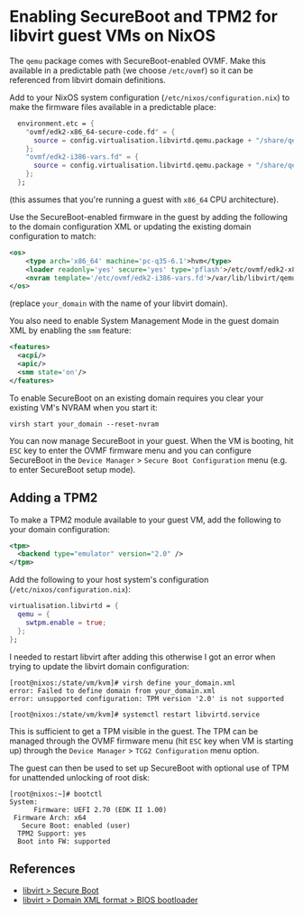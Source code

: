 # Enabling SecureBoot and TPM2 for libvirt guest VMs on NixOS

The `qemu` package comes with SecureBoot-enabled OVMF. Make this available in a predictable path (we choose `/etc/ovmf`) so it can be referenced from libvirt domain definitions.

Add to your NixOS system configuration (`/etc/nixos/configuration.nix`) to make the firmware files available in a predictable place:

```nix
  environment.etc = {
    "ovmf/edk2-x86_64-secure-code.fd" = {
      source = config.virtualisation.libvirtd.qemu.package + "/share/qemu/edk2-x86_64-secure-code.fd";
    };
    "ovmf/edk2-i386-vars.fd" = {
      source = config.virtualisation.libvirtd.qemu.package + "/share/qemu/edk2-i386-vars.fd";
    };
  };
```

(this assumes that you're running a guest with `x86_64` CPU architecture).

Use the SecureBoot-enabled firmware in the guest by adding the following to the domain configuration XML or updating the existing domain configuration to match:

```xml
<os>
    <type arch='x86_64' machine='pc-q35-6.1'>hvm</type>
    <loader readonly='yes' secure='yes' type='pflash'>/etc/ovmf/edk2-x86_64-secure-code.fd</loader>
    <nvram template='/etc/ovmf/edk2-i386-vars.fd'>/var/lib/libvirt/qemu/nvram/your_domain-OVMF_VARS.fd</nvram>
</os>
```

(replace `your_domain` with the name of your libvirt domain).

You also need to enable System Management Mode in the guest domain XML by enabling the `smm` feature:

```xml
<features>
  <acpi/>
  <apic/>
  <smm state='on'/>
</features>
```

To enable SecureBoot on an existing domain requires you clear your existing VM's NVRAM when you start it:

```shell
virsh start your_domain --reset-nvram
```

You can now manage SecureBoot in your guest. When the VM is booting, hit `ESC` key to enter the OVMF firmware menu and you can configure SecureBoot in the `Device Manager` > `Secure Boot Configuration` menu (e.g. to enter SecureBoot setup mode).

## Adding a TPM2

To make a TPM2 module available to your guest VM, add the following to your domain configuration:

```xml
<tpm>
  <backend type="emulator" version="2.0" />
</tpm>
```

Add the following to your host system's configuration (`/etc/nixos/configuration.nix`):

```nix
virtualisation.libvirtd = {
  qemu = {
    swtpm.enable = true;
  };
};
```

I needed to restart libvirt after adding this otherwise I got an error when trying to update the libvirt domain configuration:

```shell
[root@nixos:/state/vm/kvm]# virsh define your_domain.xml                                                                                                                                            
error: Failed to define domain from your_domain.xml                                                                                                                                                           
error: unsupported configuration: TPM version '2.0' is not supported                                           
```


```shell
[root@nixos:/state/vm/kvm]# systemctl restart libvirtd.service
```

This is sufficient to get a TPM visible in the guest. The TPM can be managed through the OVMF firmware menu (hit `ESC` key when VM is starting up) through the `Device Manager` > `TCG2 Configuration` menu option.

The guest can then be used to set up SecureBoot with optional use of TPM for unattended unlocking of root disk:

```shell
[root@nixos:~]# bootctl
System:
      Firmware: UEFI 2.70 (EDK II 1.00)
 Firmware Arch: x64
   Secure Boot: enabled (user)
  TPM2 Support: yes
  Boot into FW: supported

```


## References

* [libvirt > Secure Boot](https://libvirt.org/kbase/secureboot.html)
* [libvirt > Domain XML format > BIOS bootloader](https://libvirt.org/formatdomain.html#bios-bootloader)